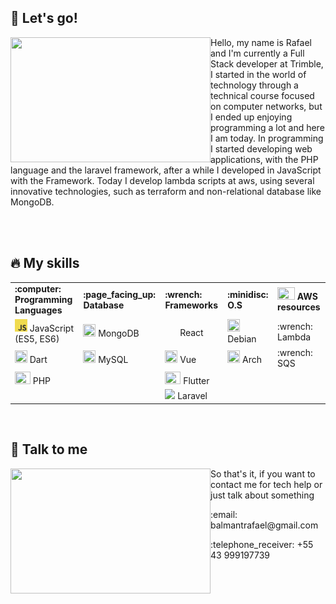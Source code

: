 ## :rocket: Let's go!
<img src="https://media2.giphy.com/media/L3bj6t3opdeNddYCyl/giphy.gif" width="320" height="200" align="left"/>
<p align="left">Hello, my name is Rafael and I'm currently a Full Stack developer at Trimble, 
I started in the world of technology through a technical course focused on computer networks, but I ended up enjoying programming a lot and here I am today. In programming I started developing web applications, with the PHP language and the laravel framework, after a while I developed in JavaScript with the 
  Framework. Today I develop lambda scripts at aws, using several innovative technologies, such as terraform and non-relational database like MongoDB.</p>

</br>
</br>


## :fire: My skills

<table>
<tr>
<!--- HEADER --->
<td><b>:computer: Programming Languages</b></td>
<td><b><span align="center"> :page_facing_up: Database</span></b></td>
<td><b><span align="center"> :wrench: Frameworks</span></b></td>
<td><b><span align="center"> :minidisc: O.S</span></b></td>
<td><b><span align="center"> <img src="https://upload.wikimedia.org/wikipedia/commons/thumb/5/5c/AWS_Simple_Icons_AWS_Cloud.svg/1280px-AWS_Simple_Icons_AWS_Cloud.svg.png" width="28" height="20"> AWS resources</span></b></td>
</tr>
<tr>
<td><span align="left"><img src="https://raw.githubusercontent.com/voodootikigod/logo.js/master/js.png" width="20" height="20">  JavaScript (ES5, ES6)</span></br></td>
<td><span align="center"> <img src="https://media.glassdoor.com/sqll/433703/mongodb-squarelogo-1564695792753.png" width="20" height="20">  MongoDB</span></br></td>
<td><span align="center"> <img src="https://upload.wikimedia.org/wikipedia/commons/thumb/a/a7/React-icon.svg/1280px-React-icon.svg.png" width="20" height="17">  React</span></td>
<td><span align="center"> <img src="https://cdn0.iconfinder.com/data/icons/flat-round-system/512/debian-512.png" width="20" height="20">  Debian</span></td>
<td><span align="center"> :wrench: Lambda</span></td>
</tr>
<tr>
<td><span align="left"><span align="left"> <img src="https://encrypted-tbn0.gstatic.com/images?q=tbn:ANd9GcQ1jBmu5px7FgAwGrV5Quw1ZA7AWbrU-l3FUyqlfiPNLVDrkKcvleSx0VetIPgSbKi4CWaTpjN1Ue9NvySFIrmXHHKX4ZbqmoQVSg&usqp=CAU&ec=45732300" width="20" height="20">  Dart</span></br></td>
<td><span align="center"> <img src="https://cdn.iconscout.com/icon/free/png-512/mysql-19-1174939.png" width="20" height="20">  MySQL</span></br></td>
<td><span align="center"> <img src="https://cdn.iconscout.com/icon/free/png-512/vue-282497.png" width="20" height="20"> Vue</span></td>
<td><span align="center"> <img src="https://upload.wikimedia.org/wikipedia/commons/thumb/a/a5/Archlinux-icon-crystal-64.svg/1200px-Archlinux-icon-crystal-64.svg.png" width="20" height="20">  Arch</span></td>
<td><span align="center"> :wrench: SQS</span></td>
</tr>
</tr>
<tr>
<td><span align="left"><img src="https://png.pngitem.com/pimgs/s/11-118900_php-elephant-logo-svg-hd-png-download.png" width="25" height="20">  PHP</span></br>
<td><span align="left"></br></td>
<td><span align="left"><img src="https://cdn.iconscout.com/icon/free/png-512/flutter-2038877-1720090.png" width="25" height="20">  Flutter</span></br></td>
<td><span align="left"></br></td>
</td>
<td><span align="left"></br></td>
</tr>
<tr>
<td><span align="left"></br></td>
<td><span align="left"></br></td>
<td><span align="left"><img src="https://cdn.iconscout.com/icon/free/png-512/laravel-226015.png" height="20">  Laravel</span></br></td>
<td><span align="left"></br></td>
<td><span align="left"></br></td>
</tr>
</table>

</br>

## :iphone: Talk to me

<img src="https://66.media.tumblr.com/2aaa1b7f7117e82c118488ce2e8685b5/0af6b7ea702e7603-dd/s500x750/009e492f638173042dcde8d05b0772f798050148.gif" width="320" height="200" align="left"/>
<p align="left">So that's it, if you want to contact me for tech help or just talk about something</p>
<p align="left">:email: balmantrafael@gmail.com</p>
<p align="left">:telephone_receiver: +55 43 999197739</p>




